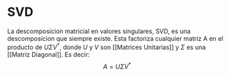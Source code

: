 # SVD

La descomposicion matricial en valores singulares, SVD, es una descomposicion que siempre existe. Esta factoriza cualquier matriz A en el producto de $U\Sigma V^*$, donde $U$ y $V$ son [[Matrices Unitarias]] y $\Sigma$ es una [[Matriz Diagonal]].
Es decir:$$A=U\Sigma V^*$$